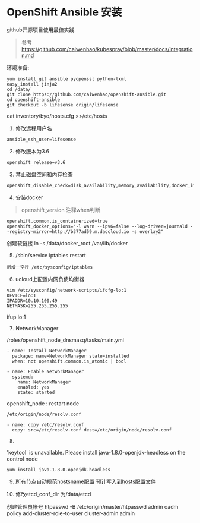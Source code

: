 # OpenShift Ansible 安装

github开源项目使用最佳实践

> 参考 https://github.com/caiwenhao/kubespray/blob/master/docs/integration.md



环境准备:

```
yum install git ansible pyopenssl python-lxml
easy_install jinja2
cd /data/
git clone https://github.com/caiwenhao/openshift-ansible.git
cd openshift-ansible
git checkout -b lifesense origin/lifesense
```

cat inventory/byo/hosts.cfg  >>/etc/hosts

1. 修改远程用户名
```
ansible_ssh_user=lifesense
```

2.  修改版本为3.6 
```
openshift_release=v3.6
```

3. 禁止磁盘空间和内存检查
```
openshift_disable_check=disk_availability,memory_availability,docker_image_availability

```

4. 安装docker

> openshift_version 注释when判断 

```
openshift.common.is_containerized=true
openshift_docker_options="-l warn --ipv6=false --log-driver=journald --registry-mirror=http://b377ad59.m.daocloud.io -s overlay2"
```
创建软链接
ln -s /data/docker_root /var/lib/docker


5. /sbin/service iptables restart

```
新增一空行 /etc/sysconfig/iptables
```

6. ucloud上配置内网负债均衡器

```
vim /etc/sysconfig/network-scripts/ifcfg-lo:1
DEVICE=lo:1
IPADDR=10.10.100.49
NETMASK=255.255.255.255
```
ifup lo:1


7. NetworkManager

/roles/openshift_node_dnsmasq/tasks/main.yml
```
- name: Install NetworkManager
  package: name=NetworkManager state=installed
  when: not openshift.common.is_atomic | bool

- name: Enable NetworkManager
  systemd:
    name: NetworkManager
    enabled: yes
    state: started
```

openshift_node : restart node
```
/etc/origin/node/resolv.conf
```

```
- name: copy /etc/resolv.conf
  copy: src=/etc/resolv.conf dest=/etc/origin/node/resolv.conf
```


8. 
'keytool' is unavailable. Please install java-1.8.0-openjdk-headless on the control node

```
yum install java-1.8.0-openjdk-headless
```

9. 所有节点自动规范hostsname配置 预计写入到hosts配置文件

10. 修改etcd_conf_dir 为/data/etcd


创建管理员帐号
htpasswd -B /etc/origin/master/htpasswd admin
oadm policy add-cluster-role-to-user cluster-admin admin


